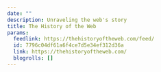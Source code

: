 ```yaml
---
date: ""
description: Unraveling the web's story
title: The History of the Web
params:
  feedlink: https://thehistoryoftheweb.com/feed/
  id: 7796c04df61a6f4ce7d5e34ef312d36a
  link: https://thehistoryoftheweb.com/
  blogrolls: []
---
```

